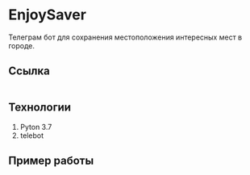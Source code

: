# EnjoySaver
Телеграм бот для сохранения местоположения интересных мест в городе.
## Ссылка
```http

```
## Технологии
1) Pyton 3.7
2) telebot

## Пример работы